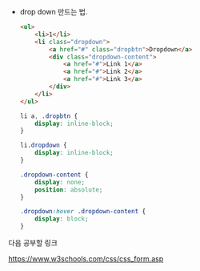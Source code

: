 - drop down 만드는 법.

    ```html
    <ul>
        <li>1</li>
        <li class="dropdown">
            <a href="#" class="dropbtn">Dropdown</a>
            <div class="dropdown-content">
                <a href="#">Link 1</a>
                <a href="#">Link 2</a>
                <a href="#">Link 3</a>
            </div>
        </li>
    </ul>
    ```

    ```css
    li a, .dropbtn {
        display: inline-block;
    }

    li.dropdown {
        display: inline-block;
    }

    .dropdown-content {
        display: none;
        position: absolute;
    }

    .dropdown:hover .dropdown-content {
        display: block;
    }
    ```


다음 공부할 링크

https://www.w3schools.com/css/css_form.asp